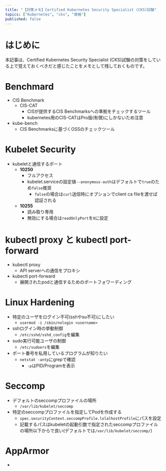 ```yaml
---
title: "【対策メモ】Certified Kubernetes Security Specialist (CKS)試験"
topics: ["Kubernetes", "cks", "資格"]
published: false
---
```


# はじめに

本記事は、Certified Kubernetes Security Specialist (CKS)試験の対策をしている上で覚えておくべきだと感じたことをメモとして残しておくものです。

# Benchmard

- CIS Benchmark
  - CIS-CAT
    - CISが提供するCIS Benchmarksへの準拠をチェックするツール
    - kubernetes用のCIS-CATはPro版(有償)にしかないため注意
- kube-bench
  - CIS Benchmarksに基づくOSSのチェックツール

# Kubelet Security

- kubeletと通信するポート
  - **10250**
    - フルアクセス
    - kubelet.serviceの設定値``--anonymous-auth``はデフォルトで``true``のため``false``推奨
      - ``false``の場合は``curl``送信時にオプションでclient ca fileを渡せば認証される
  - **10255**
    - 読み取り専用
    - 無効にする場合は``readOnlyPort``を``0``に設定

# kubectl proxy と kubectl port-forward

- kubectl proxy
  - API serverへの通信をプロキシ
- kubectl port-forward
  - 展開されたpodと通信するためのポートフォワーディング

# Linux Hardening

- 特定のユーザをログイン不可(sshやsu不可)にしたい
  - ``usermod -i /sbin/nologin <username>``
- sshログイン時の挙動制御
  - ``/etc/sshd/sshd_config``を編集
- sudo実行可能ユーザの制御
  - ``/etc/sudoers``を編集
- ポート番号を私用しているプログラムが知りたい
  - ``netstat -antp``にgrepで確認
    - ``-p``はPID/Programを表示

# Seccomp

- デフォルトのseccompプロファイルの場所
  - ``/var/lib/kubelet/seccomp``
- 特定のseccompプロファイルを指定してPodを作成する
  - ``spec.securityContext.seccompProfile.lolalhostProfile``にパスを設定
  - 記載するパスはkubeletの起動引数で指定されたseccompプロファイルの場所以下からで良い(デフォルトでは``/var/lib/kubelet/seccomp/``)

# AppArmor

- 